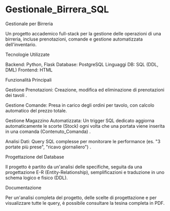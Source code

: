 # Gestionale_Birrera_SQL
Gestionale per Birreria 

Un progetto accademico full-stack per la gestione delle operazioni di una birreria, incluse prenotazioni, comande e gestione automatizzata dell'inventario.

Tecnologie Utilizzate

Backend: Python, Flask
Database: PostgreSQL Linguaggi DB: SQL (DDL, DML)
Frontend: HTML

Funzionalità Principali

Gestione Prenotazioni: Creazione, modifica ed eliminazione di prenotazioni dei tavoli .

Gestione Comande: Presa in carico degli ordini per tavolo, con calcolo automatico del prezzo totale.

Gestione Magazzino Automatizzata: Un trigger SQL dedicato aggiorna automaticamente le scorte (Stock) ogni volta che una portata viene inserita in una comanda (Contenuto_Comanda) .

Analisi Dati: Query SQL complesse per monitorare le performance (es. "3 portate più prese", "ricavo giornaliero") .

Progettazione del Database

Il progetto è partito da un'analisi delle specifiche, seguita da una progettazione E-R (Entity-Relationship), semplificazioni e traduzione in uno schema logico e fisico (DDL).

Documentazione

Per un'analisi completa del progetto, delle scelte di progettazione e per visualizzare tutte le query, è possibile consultare la tesina completa in PDF.

